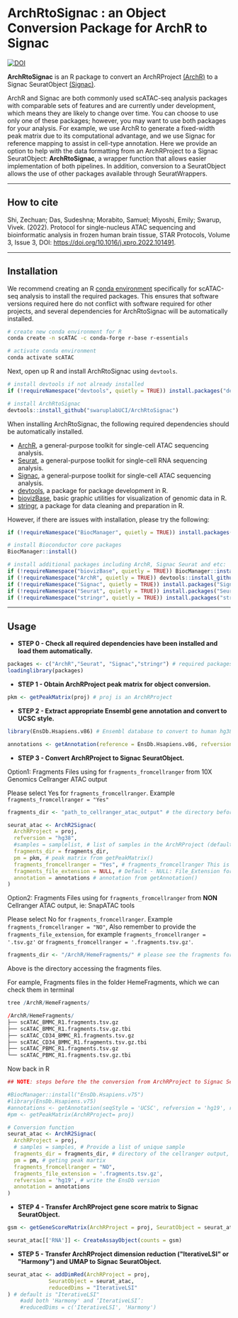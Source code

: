
# ArchRtoSignac : an Object Conversion Package for ArchR to Signac

[![DOI](https://zenodo.org/badge/473458154.svg)](https://zenodo.org/badge/latestdoi/473458154)

**ArchRtoSignac** is an R package to convert an ArchRProject [(ArchR)](https://www.archrproject.com/index.html) to a Signac SeuratObject [(Signac)](https://satijalab.org/signac/index.html).

ArchR and Signac are both commonly used scATAC-seq analysis packages with comparable sets of features and are currently under development, which means they are likely to change over time. You can choose to use only one of these packages; however, you may want to use both packages for your analysis. For example, we use ArchR to generate a fixed-width peak matrix due to its computational advantage, and we use Signac for reference mapping to assist in cell-type annotation. Here we provide an option to help with the data formatting from an ArchRProject to a Signac SeuratObject: **ArchRtoSignac**, a wrapper function that allows easier implementation of both pipelines. In addition, conversion to a SeuratObject allows the use of other packages available through SeuratWrappers.

---
## How to cite

Shi, Zechuan; Das, Sudeshna; Morabito, Samuel; Miyoshi, Emily; Swarup, Vivek. (2022). Protocol for single-nucleus ATAC sequencing and bioinformatic analysis in frozen human brain tissue, STAR Protocols, Volume 3, Issue 3, DOI: https://doi.org/10.1016/j.xpro.2022.101491.

---

## Installation

We recommend creating an R [conda environment](https://docs.conda.io/en/latest) specifically for scATAC-seq analysis to install the required packages. This ensures that software versions required here do not conflict with software required for other projects, and several dependencies for ArchRtoSignac will be automatically installed.

```bash
# create new conda environment for R
conda create -n scATAC -c conda-forge r-base r-essentials

# activate conda environment
conda activate scATAC

```

Next, open up R and install ArchRtoSignac using `devtools`.

```r
# install devtools if not already installed
if (!requireNamespace("devtools", quietly = TRUE)) install.packages("devtools")

# install ArchRtoSignac
devtools::install_github("swaruplabUCI/ArchRtoSignac")

```

When installing ArchRtoSignac, the following required dependencies should be automatically installed.

* [ArchR](https://www.archrproject.com/index.html), a general-purpose toolkit for single-cell ATAC sequencing analysis.
* [Seurat](https://satijalab.org/seurat/index.html), a general-purpose toolkit for single-cell RNA sequencing analysis.
* [Signac](https://satijalab.org/signac/index.html), a general-purpose toolkit for single-cell ATAC sequencing analysis.
* [devtools](https://devtools.r-lib.org/), a package for package development in R.
* [biovizBase](https://www.bioconductor.org/packages/release/bioc/html/biovizBase.html), basic graphic utilities for visualization of genomic data in R.
* [stringr](https://cran.r-project.org/web/packages/stringr/readme/README.html), a package for data cleaning and preparation in R.

However, if there are issues with installation, please try the following:

```r
if (!requireNamespace("BiocManager", quietly = TRUE)) install.packages("BiocManager")

# install Bioconductor core packages
BiocManager::install()

# install additional packages including ArchR, Signac Seurat and etc:
if (!requireNamespace("biovizBase", quietly = TRUE)) BiocManager::install("biovizBase")
if (!requireNamespace("ArchR", quietly = TRUE)) devtools::install_github("GreenleafLab/ArchR", ref="master", repos = BiocManager::repositories())
if (!requireNamespace("Signac", quietly = TRUE)) install.packages("Signac")
if (!requireNamespace("Seurat", quietly = TRUE)) install.packages("Seurat")
if (!requireNamespace("stringr", quietly = TRUE)) install.packages("stringr")

```

---

## Usage

* **STEP 0 - Check all required dependencies have been installed and load them automatically.**

```r
packages <- c("ArchR","Seurat", "Signac","stringr") # required packages
loadinglibrary(packages)

```

* **STEP 1 - Obtain ArchRProject peak matrix for object conversion.**

```r
pkm <- getPeakMatrix(proj) # proj is an ArchRProject

```

* **STEP 2 - Extract appropriate Ensembl gene annotation and convert to UCSC style.**

```r
library(EnsDb.Hsapiens.v86) # Ensembl database to convert to human hg38. Install what is appropriate for your analysis

annotations <- getAnnotation(reference = EnsDb.Hsapiens.v86, refversion = "hg38") # "UCSC" is the default style to change to but can be changed with argument seqStyle

```

* **STEP 3 - Convert ArchRProject to Signac SeuratObject.**

Option1: Fragments Files using for `fragments_fromcellranger` from 10X Genomics Cellranger ATAC output

Please select Yes for `fragments_fromcellranger`. Example `fragments_fromcellranger = "Yes"` 

```r
fragments_dir <- "path_to_cellranger_atac_output" # the directory before "/outs/" for all samples

seurat_atac <- ArchR2Signac(
  ArchRProject = proj,
  refversion = "hg38",
  #samples = samplelist, # list of samples in the ArchRProject (default will use ArchRProject@cellColData$Sample but another list can be provided)
  fragments_dir = fragments_dir,
  pm = pkm, # peak matrix from getPeakMatrix()
  fragments_fromcellranger = "Yes", # fragments_fromcellranger This is an Yes or No selection ("NO" | "N" | "No" or "YES" | "Y" | "Yes")
  fragments_file_extension = NULL, # Default - NULL: File_Extension for fragments files (typically they should be '.tsv.gz' or '.fragments.tsv.gz')
  annotation = annotations # annotation from getAnnotation()
)

```
Option2: Fragments Files using for `fragments_fromcellranger` from **NON** Cellranger ATAC output, ie: SnapATAC tools

Please select No for `fragments_fromcellranger`. Example `fragments_fromcellranger = "NO"`, Also remember to provide the `fragments_file_extension`, for example `fragments_fromcellranger = '.tsv.gz'` or `fragments_fromcellranger = '.fragments.tsv.gz'`.

```r
fragments_dir <- "/ArchR/HemeFragments/" # please see the fragments format provided by ArchR examples

```
Above is the directory accessing the fragments files.

For eample, Fragments files in the folder HemeFragments, which we can check them in terminal

```r
tree /ArchR/HemeFragments/

/ArchR/HemeFragments/
├── scATAC_BMMC_R1.fragments.tsv.gz
├── scATAC_BMMC_R1.fragments.tsv.gz.tbi
├── scATAC_CD34_BMMC_R1.fragments.tsv.gz
├── scATAC_CD34_BMMC_R1.fragments.tsv.gz.tbi
├── scATAC_PBMC_R1.fragments.tsv.gz
└── scATAC_PBMC_R1.fragments.tsv.gz.tbi

```

Now back in R 

```r
## NOTE: steps before the the conversion from ArchRProject to Signac SeuratObject.

#BiocManager::install("EnsDb.Hsapiens.v75")
#library(EnsDb.Hsapiens.v75)
#annotations <- getAnnotation(seqStyle = 'UCSC', refversion = 'hg19', reference = EnsDb.Hsapiens.v75)
#pm <- getPeakMatrix(ArchRProject= proj)

# Conversion function
seurat_atac <- ArchR2Signac(
  ArchRProject = proj,
  # samples = samples, # Provide a list of unique sample
  fragments_dir = fragments_dir, # directory of the cellranger output, the folder that contains all samples
  pm = pm, # geting peak martix
  fragments_fromcellranger = "NO",
  fragments_file_extension = '.fragments.tsv.gz',
  refversion = 'hg19', # write the EnsDb version
  annotation = annotations
)

```

* **STEP 4 - Transfer ArchRProject gene score matrix to Signac SeuratObject.**

```r
gsm <- getGeneScoreMatrix(ArchRProject = proj, SeuratObject = seurat_atac)

seurat_atac[['RNA']] <- CreateAssayObject(counts = gsm)

```

* **STEP 5 - Transfer ArchRProject dimension reduction ("IterativeLSI" or "Harmony") and UMAP to Signac SeuratObject.**

```r
seurat_atac <- addDimRed(ArchRProject = proj,
			 SeuratObject = seurat_atac,
			 reducedDims = "IterativeLSI"
) # default is "IterativeLSI"
	#add both 'Harmony' and ‘IterativeLSI’:
	#reducedDims = c('IterativeLSI', 'Harmony')


```
